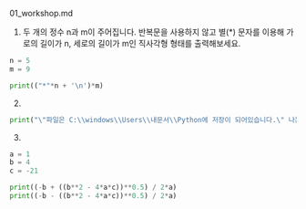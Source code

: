 01_workshop.md



1. 두 개의 정수 n과 m이 주어집니다. 반복문을 사용하지 않고 별(*) 문자를 이용해 가로의 길이가 n, 세로의 길이가 m인 직사각형 형태를 출력해보세요.

```python
n = 5
m = 9

print(("*"*n + '\n')*m)
```



2. 

```python
print("\"파일은 C:\\windows\\Users\\내문서\\Python에 저장이 되어있습니다.\" 나는 생각했다. \'cd를 써서 git bash로 들어가봐야지\'")
```



3. 

```python
a = 1
b = 4
c = -21

print((-b + ((b**2 - 4*a*c))**0.5) / 2*a)
print((-b - ((b**2 - 4*a*c))**0.5) / 2*a)
```

